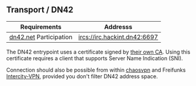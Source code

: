 ## Transport / DN42

| Requirements             | Addresss                       |
|--------------------------|--------------------------------|
| [dn42.net] Participation | <ircs://irc.hackint.dn42:6697> |

The DN42 entrypoint uses a certificate signed by [their own CA](https://dn42.net/services/Certificate-Authority). Using this certificate requires a client that supports Server Name Indication (SNI).

Connection should also be possible from within [chaosvpn] and Freifunks [Intercity-VPN], provided you don't filter DN42 address space.

[dn42.net]: https://dn42.net
[chaosvpn]: https://wiki.hamburg.ccc.de/ChaosVPN
[Intercity-VPN]: https://wiki.freifunk.net/IC-VPN